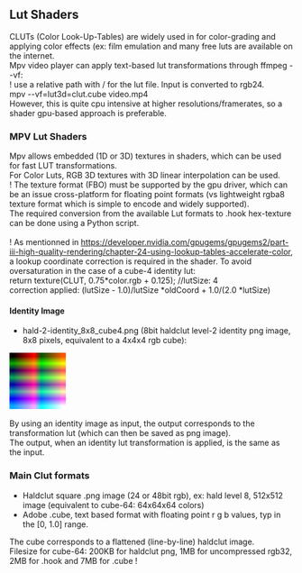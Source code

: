 ## Lut Shaders 

CLUTs (Color Look-Up-Tables) are widely used in for color-grading and applying color effects (ex: film emulation and many free luts are available on the internet.<br/>
Mpv video player can apply text-based lut transformations through ffmpeg --vf:<br/>
! use a relative path with / for the lut file. Input is converted to rgb24.<br/>
mpv --vf=lut3d=clut.cube video.mp4<br/>
However, this is quite cpu intensive at higher resolutions/framerates, so a shader gpu-based approach is preferable. 

### MPV Lut Shaders
Mpv allows embedded (1D or 3D) textures in shaders, which can be used for fast LUT transformations.<br/>
For Color Luts, RGB 3D textures with 3D linear interpolation can be used.<br/>
! The texture format (FBO) must be supported by the gpu driver, which can be an issue cross-platform for floating point formats (vs lightweight rgba8 texture format which is simple to encode and widely supported). <br/>
The required conversion from the available Lut formats to .hook hex-texture can be done using a Python script. <br/>  
! As mentionned in https://developer.nvidia.com/gpugems/gpugems2/part-iii-high-quality-rendering/chapter-24-using-lookup-tables-accelerate-color, a lookup coordinate correction is required in the shader. To avoid oversaturation in the case of a cube-4 identity lut:<br/>
return texture(CLUT, 0.75*color.rgb + 0.125); //lutSize: 4<br/>
correction applied: (lutSize - 1.0)/lutSize *oldCoord + 1.0/(2.0 *lutSize)

#### Identity Image
* hald-2-identity_8x8_cube4.png (8bit haldclut level-2 identity png image, 8x8 pixels, equivalent to a 4x4x4 rgb cube):<br/>
<img src="https://github.com/butterw/bShaders/blob/master/mpv/lut/hald-2-identity_8x8_cube4.png?raw=true" width="100" height="100">

By using an identity image as input, the output corresponds to the transformation lut (which can then be saved as png image).<br/>
The output, when an identity lut transformation is applied, is the same as the input.

### Main Clut formats
* Haldclut square .png image (24 or 48bit rgb), ex: hald level 8, 512x512 image (equivalent to cube-64: 64x64x64 colors)
* Adobe .cube, text based format with floating point r g b values, typ in the [0, 1.0] range.

The cube corresponds to a flattened (line-by-line) haldclut image.<br/>
Filesize for cube-64: 200KB for haldclut png, 1MB for uncompressed rgb32, 2MB for .hook and 7MB for .cube !
